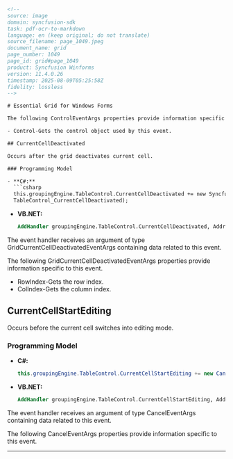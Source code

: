 ```html
<!-- 
source: image
domain: syncfusion-sdk
task: pdf-ocr-to-markdown
language: en (keep original; do not translate)
source_filename: page_1049.jpeg
document_name: grid
page_number: 1049
page_id: grid#page_1049
product: Syncfusion Winforms
version: 11.4.0.26
timestamp: 2025-08-09T05:25:58Z
fidelity: lossless
-->

# Essential Grid for Windows Forms

The following ControlEventArgs properties provide information specific to this event.

- Control-Gets the control object used by this event.

## CurrentCellDeactivated

Occurs after the grid deactivates current cell.

### Programming Model

- **C#:**
  ```csharp
  this.groupingEngine.TableControl.CurrentCellDeactivated += new Syncfusion.Windows.Forms.Grid.GridCurrentCellDeactivatedEventHandler(
  TableControl_CurrentCellDeactivated);
  ```

- **VB.NET:**
  ```vb
  AddHandler groupingEngine.TableControl.CurrentCellDeactivated, AddressOf TableControl_CurrentCellDeactivated
  ```

The event handler receives an argument of type GridCurrentCellDeactivatedEventArgs containing data related to this event.

The following GridCurrentCellDeactivatedEventArgs properties provide information specific to this event.

- RowIndex-Gets the row index.
- ColIndex-Gets the column index.

## CurrentCellStartEditing

Occurs before the current cell switches into editing mode.

### Programming Model

- **C#:**
  ```csharp
  this.groupingEngine.TableControl.CurrentCellStartEditing += new CancelEventHandler(TableControl_CurrentCellStartEditing);
  ```

- **VB.NET:**
  ```vb
  AddHandler groupingEngine.TableControl.CurrentCellStartEditing, AddressOf TableControl_CurrentCellStartEditing
  ```

The event handler receives an argument of type CancelEventArgs containing data related to this event.

The following CancelEventArgs properties provide information specific to this event.

---

<!-- tags: [product, module, control, api, version?] keywords: [grid, Windows Forms, CurrentCellDeactivated, CurrentCellStartEditing, ControlEventArgs, GridCurrentCellDeactivatedEventArgs, CancelEventArgs] -->
```